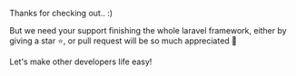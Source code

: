 Thanks for checking out.. :)

But we need your support finishing the whole laravel framework, either by giving a star ⭐, or pull request will be so much appreciated 🙏

Let's make other developers life easy!